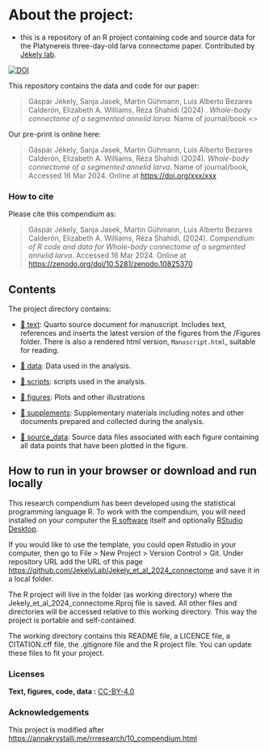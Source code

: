 
<!-- README.md is generated from README.Rmd. Please edit that file -->

# About the project:

- this is a repository of an R project containing code and source data
  for the Platynereis three-day-old larva connectome paper. Contributed
  by [Jékely
  lab](https://www.cos.uni-heidelberg.de/en/research-groups/gaspar-jekely).

[![DOI](https://zenodo.org/badge/773035678.svg)](https://zenodo.org/doi/10.5281/zenodo.10825370)

This repository contains the data and code for our paper:

> Gáspár Jékely, Sanja Jasek, Martin Gühmann, Luis Alberto Bezares
> Calderón, Elizabeth A. Williams, Réza Shahidi (2024) . *Whole-body
> connectome of a segmented annelid larva*. Name of journal/book \<\>

Our pre-print is online here:

> Gáspár Jékely, Sanja Jasek, Martin Gühmann, Luis Alberto Bezares
> Calderón, Elizabeth A. Williams, Réza Shahidi (2024). *Whole-body
> connectome of a segmented annelid larva*. Name of journal/book,
> Accessed 16 Mar 2024. Online at <https://doi.org/xxx/xxx>

### How to cite

Please cite this compendium as:

> Gáspár Jékely, Sanja Jasek, Martin Gühmann, Luis Alberto Bezares
> Calderón, Elizabeth A. Williams, Réza Shahidi, (2024). *Compendium of
> R code and data for Whole-body connectome of a segmented annelid
> larva*. Accessed 16 Mar 2024. Online at
> <https://zenodo.org/doi/10.5281/zenodo.10825370>

## Contents

The project directory contains:

- [:file_folder: text](/Manuscript.qmd): Quarto source document for
  manuscript. Includes text, references and inserts the latest version
  of the figures from the /Figures folder. There is also a rendered html
  version, `Manuscript.html`, suitable for reading.

- [:file_folder: data](/data): Data used in the analysis.

- [:file_folder: scripts](/code): scripts used in the analysis.

- [:file_folder: figures](/pictures): Plots and other illustrations

- [:file_folder: supplements](/supplements): Supplementary materials
  including notes and other documents prepared and collected during the
  analysis.

- [:file_folder: source_data](/source_data): Source data files
  associated with each figure containing all data points that have been
  plotted in the figure.

## How to run in your browser or download and run locally

This research compendium has been developed using the statistical
programming language R. To work with the compendium, you will need
installed on your computer the [R
software](https://cloud.r-project.org/) itself and optionally [RStudio
Desktop](https://rstudio.com/products/rstudio/download/).

If you would like to use the template, you could open Rstudio in your
computer, then go to File \> New Project \> Version Control \> Git.
Under repository URL add the URL of this page
<https://github.com/JekelyLab/Jekely_et_al_2024_connectome> and save it
in a local folder.

The R project will live in the folder (as working directory) where the
Jekely_et_al_2024_connectome.Rproj file is saved. All other files and
directories will be accessed relative to this working directory. This
way the project is portable and self-contained.

The working directory contains this README file, a LICENCE file, a
CITATION.cff file, the .gitignore file and the R project file. You can
update these files to fit your project.

### Licenses

**Text, figures, code, data :**
[CC-BY-4.0](http://creativecommons.org/licenses/by/4.0/)

### Acknowledgements

This project is modified after
<https://annakrystalli.me/rrresearch/10_compendium.html>
